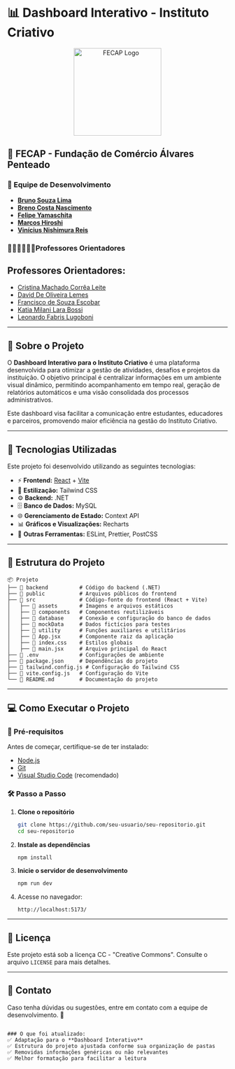 # 📊 Dashboard Interativo - Instituto Criativo

<p align="center">
  <img src="https://camo.githubusercontent.com/f792fb9773905cab093295f28e2251e854dec3210920fb641c8acaab068f701c/68747470733a2f2f656e637279707465642d74626e302e677374617469632e636f6d2f696d616765733f713d74626e3a414e6439476352685a5072526138394b6d61305a5a6f67786d3070692d74436e5f544c4b65484756787977702d4c584146475233423144506f75414a5948674b5a4756305854456634414526757371703d434155" alt="FECAP Logo" width="200">
</p>

## 🏫 FECAP - Fundação de Comércio Álvares Penteado

### 👥 Equipe de Desenvolvimento
- <a href="https://github.com/BrunoSouza06">**Bruno Souza Lima**</a>
- <a href="https://github.com/brenocosta19">**Breno Costa Nascimento**</a>
- <a href="https://github.com/Yamaschita">**Felipe Yamaschita**</a>
- <a href="https://github.com/Marcos-Yogi">**Marcos Hiroshi**</a>
- <a href="https://github.com/Vinishireis">**Vinícius Nishimura Reis**</a>

### 🧑🏻‍🏫👩🏻‍🏫Professores Orientadores  

## Professores Orientadores:  
- <a href="https://www.linkedin.com/in/cristina-machado-corr%C3%AAa-leite-630309160/">Cristina Machado Corrêa Leite</a> 
- <a href="https://www.linkedin.com/in/dolemes/">David De Oliveira Lemes</a> 
- <a href="https://www.linkedin.com/in/francisco-escobar/">Francisco de Souza Escobar</a> 
- <a href="https://www.linkedin.com/in/katia-bossi/">Katia Milani Lara Bossi</a> 
- <a href="https://www.linkedin.com/in/leonardo-fabris-lugoboni-a3369416/">Leonardo Fabris Lugoboni</a>


---

## 📌 Sobre o Projeto

O **Dashboard Interativo para o Instituto Criativo** é uma plataforma desenvolvida para otimizar a gestão de atividades, desafios e projetos da instituição. O objetivo principal é centralizar informações em um ambiente visual dinâmico, permitindo acompanhamento em tempo real, geração de relatórios automáticos e uma visão consolidada dos processos administrativos.

Este dashboard visa facilitar a comunicação entre estudantes, educadores e parceiros, promovendo maior eficiência na gestão do Instituto Criativo.

---

## 🚀 Tecnologias Utilizadas

Este projeto foi desenvolvido utilizando as seguintes tecnologias:

- ⚡ **Frontend:** [React](https://react.dev/) + [Vite](https://vitejs.dev/)
- 🎨 **Estilização:** Tailwind CSS
- ⚙ **Backend:** .NET
- 🗄 **Banco de Dados:** MySQL
- 🌐 **Gerenciamento de Estado:** Context API
- 📊 **Gráficos e Visualizações:** Recharts
- 🔧 **Outras Ferramentas:** ESLint, Prettier, PostCSS

---

## 📂 Estrutura do Projeto

```
📦 Projeto
├── 📂 backend          # Código do backend (.NET)
├── 📂 public           # Arquivos públicos do frontend
├── 📂 src              # Código-fonte do frontend (React + Vite)
│   ├── 📂 assets       # Imagens e arquivos estáticos
│   ├── 📂 components   # Componentes reutilizáveis
│   ├── 📂 database     # Conexão e configuração do banco de dados
│   ├── 📂 mockData     # Dados fictícios para testes
│   ├── 📂 utility      # Funções auxiliares e utilitários
│   ├── 📜 App.jsx      # Componente raiz da aplicação
│   ├── 📜 index.css    # Estilos globais
│   ├── 📜 main.jsx     # Arquivo principal do React
├── 📜 .env             # Configurações de ambiente
├── 📜 package.json     # Dependências do projeto
├── 📜 tailwind.config.js # Configuração do Tailwind CSS
├── 📜 vite.config.js   # Configuração do Vite
└── 📜 README.md        # Documentação do projeto
```

---

## 💻 Como Executar o Projeto

### 🔧 Pré-requisitos
Antes de começar, certifique-se de ter instalado:
- [Node.js](https://nodejs.org/)
- [Git](https://git-scm.com/)
- [Visual Studio Code](https://code.visualstudio.com/) (recomendado)

### 🛠️ Passo a Passo

1. **Clone o repositório**
   ```sh
   git clone https://github.com/seu-usuario/seu-repositorio.git
   cd seu-repositorio
   ```

2. **Instale as dependências**
   ```sh
   npm install
   ```

3. **Inicie o servidor de desenvolvimento**
   ```sh
   npm run dev
   ```

4. Acesse no navegador:
   ```
   http://localhost:5173/
   ```

---

## 📜 Licença

Este projeto está sob a licença CC - "Creative Commons". Consulte o arquivo `LICENSE` para mais detalhes.

---

## 📌 Contato

Caso tenha dúvidas ou sugestões, entre em contato com a equipe de desenvolvimento. 🚀
```

### O que foi atualizado:
✅ Adaptação para o **Dashboard Interativo**  
✅ Estrutura do projeto ajustada conforme sua organização de pastas  
✅ Removidas informações genéricas ou não relevantes  
✅ Melhor formatação para facilitar a leitura  

